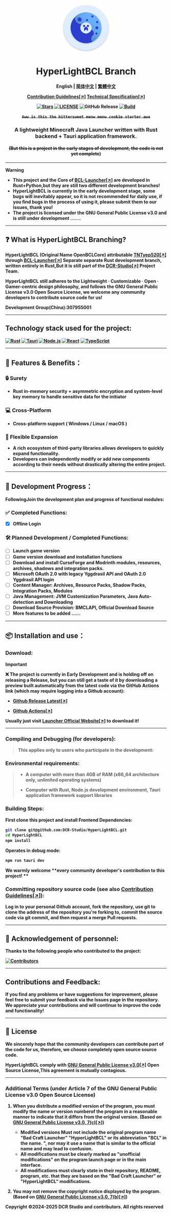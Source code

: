 <div align="center">

<a href="https://github.com/DCR-Studio/HyperLightBCL">

<img src="https://github.com/DCR-Studio/HyperLightBCL/blob/main/docs/images/logo.svg" alt="Logo" width="150" height="150">
</a>

# HyperLightBCL Branch

<b>English | <a href="https://github.com/DCR-Studio/HyperLightBCL/blob/main/docs/README_zh_hans.md">简体中文</a> | <a href="https://github.com/DCR-Studio/HyperLightBCL/blob/main/docs/README_zh_hant.md">繁體中文</a>
</p>

[Contribution Guidelines[↗]](https://github.com/DCR-Studio/HyperLightBCL/blob/main/docs/CONTRIBUTING.md)
[Technical Specification[↗]](https://github.com/DCR-Studio/HyperLightBCL/blob/main/docs/CONTRIBUTING.md#Angular-commit-convention)

[![Stars](https://img.shields.io/github/stars/DCR-Studio/HyperLightBCL?style=for-the-badge&logo=data:image/svg%2bxml;base64,PHN2ZyB4bWxucz0iaHR0cDovL3d3dy53My5vcmcvMjAwMC9zdmciIHZlcnNpb249IjEiIHdpZHRoPSIxNiIgaGVpZ2h0PSIxNiI+PHBhdGggZD0iTTggLjI1YS43NS43NSAwIDAgMSAuNjczLjQxOGwxLjg4MiAzLjgxNSA0LjIxLjYxMmEuNzUuNzUgMCAwIDEgLjQxNiAxLjI3OWwtMy4wNDYgMi45Ny43MTkgNC4xOTJhLjc1MS43NTEgMCAwIDEtMS4wODguNzkxTDggMTIuMzQ3bC0zLjc2NiAxLjk4YS43NS43NSAwIDAgMS0xLjA4OC0uNzlsLjcyLTQuMTk0TC44MTggNi4zNzRhLjc1Ljc1IDAgMCAxIC40MTYtMS4yOGw0LjIxLS42MTFMNy4zMjcuNjY4QS43NS43NSAwIDAgMSA4IC4yNVoiIGZpbGw9IiNlYWM1NGYiLz48L3N2Zz4=&logoSize=auto&label=Stars&labelColor=444444&color=eac54f)](https://github.com/DCR-Studio/HyperLightBCL)
[![LICENSE](https://img.shields.io/github/license/DCR-Studio/HyperLightBCL?style=for-the-badge)](https://github.com/DCR-Studio/HyperLightBCL/blob/main/LICENSE)
![GitHub Release](https://img.shields.io/github/v/release/DCR-Studio/HyperLightBCL?label=Release&logo=github&style=for-the-badge)
[![Build](https://img.shields.io/badge/GitHub%20Actions-Build-181717?logo=github&logoColor=white&style=for-the-badge)](https://github.com/DCR-Studio/HyperLightBCL/actions)

 ~~**```Aww is this the bittersweet meow meow cookie starter awa```**~~

### A lightweight Minecraft Java Launcher written with Rust backend + Tauri application framework. 
#### ~~(But this is a project in the **early stages of development, the code is not yet complete**~~)

</div>

---

> [!WARNING] 
> * This project and the Core of [**BCL-Launcher[↗]**](https://github.com/DCR-Studio/BCL-Launcher) are developed in **Rust+Python**,but they are still **two different development branches!**
> * HyperLightBCL is currently in the **early development stage**, some bugs will inevitably appear, so it is not recommended for daily use, if you find bugs in the process of using it, please **submit them to our Issues**, thank you!
> * The project is licensed under the **GNU General Public License v3.0** and is still under development .......

---

## ❓ What is HyperLightBCL Branching?
**HyperLightBCL** (Original Name **OpenBCLCore**) attributable [**TNTyep520[↗]**](https://github.com/TNTyep520) through [**BCL-Launcher[↗]**](https://github.com/DCR-Studio/BCL-Launcher) Separate **separate Rust development branch, written entirely in Rust**,But it is still part of the [**DCR-Studio[↗]**](https://github.com/DCR-Studio) **Project Team.**

HyperLightBCL still adheres to the **Lightweight · Customizable · Open · Gamer-centric design philosophy**, and follows the **GNU General Public License v3.0 Open Source License**, we welcome any community developers to contribute source code for us!

**Development Group(China):307955001**

---

## Technology stack used for the project:
[![Rust](https://img.shields.io/badge/Rust-000000?logo=rust&logoColor=white&style=for-the-badge)](https://www.rust-lang.org/)
[![Tauri](https://img.shields.io/badge/Tauri-v2-FFC131?style=for-the-badge&logo=tauri&logoColor=white&labelColor=24C8DB)](https://tauri.app/)
[![Node.js](https://img.shields.io/badge/Node.js-339933?style=for-the-badge&logo=nodedotjs&logoColor=white)](https://nodejs.org/)
[![React](https://img.shields.io/badge/React-20232A?style=for-the-badge&logo=react&logoColor=61DAFB)](https://react.dev/)
[![TypeScript](https://img.shields.io/badge/TypeScript-007ACC?style=for-the-badge&logo=typescript&logoColor=white)](https://www.typescriptlang.org/)

---

## 🚀 Features & Benefits：

### 🔒 Surety

- Rust in-memory security + asymmetric encryption and system-level key memory to handle sensitive data for the initiator

### 💻 Cross-Platform 

- Cross-platform support ( Windows / Linux / macOS )

### 🧩 Flexible Expansion  

- A rich ecosystem of third-party libraries allows developers to quickly expand functionality.
- Developers can independently modify or add new components according to their needs without drastically altering the entire project.

---

## 📆 Development Progress：
Following**Join the development plan and progress of functional modules:**

###  ✅ Completed Functions:

* [x] Offline Login

### 🛠️ Planned Development / Completed Functions:

* [ ] Launch game version
* [ ] Game version download and installation functions
* [ ] Download and install CurseForge and Modrinth modules, resources, archives, shadows and integration packs.
* [ ] Microsoft OAuth 2.0 with legacy Yggdrasil API and OAuth 2.0 Yggdrasil API login
* [ ] Content Manager: Archives, Resource Packs, Shadow Packs, Integration Packs, Modules
* [ ] Java Management: JVM Customization Parameters, Java Auto-detection and Downloading
* [ ] Download Source Provision: BMCLAPI, Official Download Source
* [ ] More features to be added ......

---

## 📦 Installation and use：

### Download:

> [!IMPORTANT]  
> ❌ The project is currently in **Early Development** and is holding off on releasing a Release, but you can still get a taste of it by downloading a preview built automatically from the latest code via the **GitHub Actions link** (which may **require logging into a Github account**):
>
> - [**Github Release Latest[↗]**](https://github.com/DCR-Studio/HyperLightBCL/releases/latest)
>
> - [**Github Actions[↗]**](https://github.com/DCR-Studio/HyperLightBCL/actions)

Usually just visit [**Launcher Official Website[↗]**](https://launcher.dcrstudio.top/download) to download it!

---

### Compiling and Debugging (for developers):

> This applies only to users who **participate in the development**:

### Environmental requirements:

> * A computer with more than 4GB of RAM **(x86_64 architecture only, unlimited operating systems)** 
>
> * Computer with **Rust, Node.js development environment, Tauri application framework support libraries**

### Building Steps:

First clone this project and install **Frontend Dependencies**:

```bash
git clone git@github.com:DCR-Studio/HyperLightBCL.git
cd HyperLightBCL
npm install
```

Operates in **debug mode**:

```bash
npm run tauri dev
```

We warmly welcome **every community developer's contribution to this project! **

### Committing repository source code (see also [Contribution Guidelines[↗]](https://github.com/DCR-Studio/HyperLightBCL/blob/main/docs/CONTRIBUTING.md)):
**Log in to your personal Github account, fork the repository, use git to clone the address of the repository you're forking to, commit the source code via git commit, and then request a merge Pull requests.**

---

## 🌟 Acknowledgement of personnel:
**Thanks to the following people who contributed to the project:**

[![Contributors](https://contrib.rocks/image?repo=DCR-Studio/HyperLightBCL)](https://github.com/DCR-Studio/HyperLightBCL/graphs/contributors)

---

## Contributions and Feedback:

If you find any problems or have suggestions for improvement, please feel free to submit your feedback via the Issues page in the repository. We appreciate your contributions and will continue to improve the code and functionality!

---

## 📜 License

We sincerely hope that the community developers can contribute part of the code for us, therefore, we choose **completely open source source code**.

**HyperLightBCL** comply with **[GNU General Public License v3.0[↗]](https://github.com/DCR-Studio/HyperLightBCL/blob/main/LICENSE) Open Source License**,This agreement is mutually **contagious**.

---

### Additional Terms (under Article 7 of the GNU General Public License v3.0 Open Source License)

1. When you distribute a modified version of the program, **you must modify the name or version number**of the program in a reasonable manner to indicate that it differs from the original version. (Based on [**GNU General Public License v3.0, 7(c)[↗]**](https://github.com/DCR-Studio/HyperLightBCL/blob/main/LICENSE#L372-L374))
   - Modified versions **Must not include the original program name "Bad Craft Launcher" "HyperLightBCL" or its abbreviation "BCL" in the name. ", nor may it use a name that is similar to the official name and may lead to confusion**.
   - All modifications **must be clearly marked as "unofficial modifications"** on the program launch page or in the main interface.
   - All modifications **must clearly state in their repository, README, program, etc. that they are based on the "Bad Craft Launcher" or "HyperLightBCL" modifications**.

2. You **may not remove the copyright notice** displayed by the program.(Based on [**GNU General Public License v3.0, 7(b)[↗]**](https://github.com/DCR-Studio/HyperLightBCL/blob/main/LICENSE#L368-L370))

**Copyright ©2024-2025 DCR Studio and contributors. All rights reserved**
